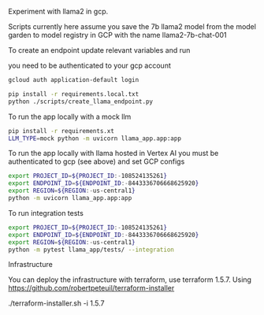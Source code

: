 Experiment with llama2 in gcp.

Scripts currently here assume you save the 7b llama2 model from the model garden to model registry in GCP
with the name llama2-7b-chat-001

To create an endpoint update relevant variables and run 

you need to be authenticated to your gcp account
```bash
gcloud auth application-default login
```


```bash
pip install -r requirements.local.txt
python ./scripts/create_llama_endpoint.py
```

To run the app locally with a mock llm

```bash
pip install -r requirements.xt
LLM_TYPE=mock python -m uvicorn llama_app.app:app
```

To run the app locally with llama hosted in Vertex AI you must be authenticated to gcp (see above) and set GCP configs
```bash
export PROJECT_ID=${PROJECT_ID:-108524135261}
export ENDPOINT_ID=${ENDPOINT_ID:-8443336706668625920}
export REGION=${REGION:-us-central1}
python -m uvicorn llama_app.app:app

```

To run integration tests

```bash
export PROJECT_ID=${PROJECT_ID:-108524135261}
export ENDPOINT_ID=${ENDPOINT_ID:-8443336706668625920}
export REGION=${REGION:-us-central1}
python -m pytest llama_app/tests/ --integration
```


Infrastructure

You can deploy the infrastructure with terraform, use terraform 1.5.7.
Using https://github.com/robertpeteuil/terraform-installer

./terraform-installer.sh -i 1.5.7